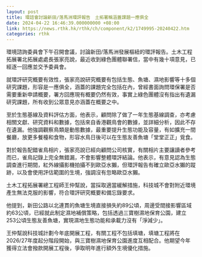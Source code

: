 ```yaml
---
layout: post
title: 環諮會討論新田/落馬洲環評報告　土拓署稱涵蓋課題一應俱全
date: 2024-04-22 16:46:39.000000000 +08:00
link: https://news.rthk.hk/rthk/ch/component/k2/1749995-20240422.htm
categories: rthk
---
```


環境諮詢委員會下午召開會議，討論新田/落馬洲發展樞紐的環評報告。土木工程拓展署北拓展處處長張家亮說，最近收到綠色團體聯署信，當中有幾十項意見，已經逐一回應並交予委員會。

就環評研究概要有效性，張家亮說研究概要有包括生態、魚塘、濕地影響等十多個研究課題，形容是一應俱全，涵蓋的課題完全包括在內，曾經書面詢問環保署是否需要重新申請概要，署方回應現有概要仍然有效，事實上綠色團體沒有指出有遺漏研究課題，所有收到公眾意見亦涵蓋在概要之中。

至於生態基線及資料評估方面，他表示，顧問除了做了一年生態基線調查，亦考慮相關文獻、研究資料和數據，包括來自香港觀鳥會的數據，並詳細分析，因此不存在遺漏。他強調觀察鳥類是動態數據，最重要提升生態功能及容量，有如擴充一間餐廳，放更多餐檯和食物，形容水鳥日後可以在生態友善魚塘「堂堂正正」覓食。

對於報告配錯雀鳥相片，張家亮說已經向顧問公司核實，有關相片主要讓讀者參考而已，雀鳥記錄上完全無錯漏，不會影響整體環評結論。他表示，有意見認為生態調查進行期間，紅外線攝影機拍攝不到歐亞水獺，但環評報告有確立歐亞水獺的蹤跡，以及會使用評估範圍的生境，強調沒有忽略歐亞水獺。

土木工程拓展署總工程師王仲幫說，當採取適當緩解措施，科技城不會對附近環境產生無法克服的影響，符合環評研究概要和備忘錄要求。

他提到，新田公路以北連貫的魚塘生境直接損失約89公頃，周邊受間接影響區域約63公頃，已經就此制定濕地補償策略，包括透過三寶樹濕地保育公園，建立253公頃生態友善魚塘，實現濕地生態功能和承載力沒有「淨減少」。

王仲幫說科技城計劃今年底開展工程，有關工程不包括填塘，填塘工程將在2026/27年度起分階段開始，與三寶樹濕地保育公園進度互相配合。他期望今年獲得立法會撥款開展工程後，爭取明年進行額外生境優化措施。
